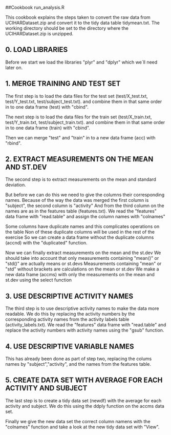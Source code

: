 ##Cookbook run_analysis.R

This cookbook explains the steps taken to convert the raw data from UCIHARDataset.zip and
convert it to the tidy data table tidymean.txt. The working directory should be set to the
directory where the UCIHARDataset.zip is unzipped.


## 0. LOAD LIBRARIES
Before we start we load the libraries "plyr" and "dplyr" which we´ll need later on.

## 1. MERGE TRAINING AND TEST SET
The first step is to load the data files for the test set (test/X_test.txt, test/Y_test.txt, 
test/subject_test.txt). and combine them in that same order in to one data frame (test) with "cbind".

The next step is to load the data files for the train set (test/X_train.txt, test/Y_train.txt, 
test/subject_train.txt). and combine them in that same order in to one data frame (train) with "cbind".

Then we can merge "test" and "train" in to a new data frame (acc) with "rbind".

## 2. EXTRACT MEASUREMENTS ON THE MEAN AND ST.DEV
The second step is to extract measurements on the mean and standard deviation.

But before we can do this we need to give the columns their corresponding names.
Because of the way the data was merged the first column is "subject", the second column is "activity"
And from the third column on the names are as in the features table (features.txt).
We read the "features" data frame with "read.table" and assign the column names with "colnames"

Some columns have duplicate names and this complicates operations on the table
Non of these duplicate columns will be used in the rest of the exercise
So we can create a data frame without the duplicate columns (accnd) with the "duplicated" function.

Now we can finally extract measurements on the mean and the st.dev
We should take into account that only measurements containing "mean()" or "std()" are actually means or st.devs
Measurements containing "mean" or "std" without brackets are calculations on the mean or st.dev
We make a new data frame (accms) with only the measurements on the mean and st.dev using the select function

## 3. USE DESCRIPTIVE ACTIVITY NAMES
The third step is to use descriptive activity names to make the data more readable.
We do this by replacing the activity numbers by the corresponding activity names from the
activity labels table (activity_labels.txt).
We read the "features" data frame with "read.table" and replace the activity numbers with
activity names using the "gsub" function.

## 4. USE DESCRIPTIVE VARIABLE NAMES
This has already been done as part of step two, replacing the colums names by "subject","activity",
and the names from the features table.


## 5. CREATE DATA SET WITH AVERAGE FOR EACH ACTIVITY AND SUBJECT
The last step is to create a tidy data set (newdf) with the average for each activity and subject.
We do this using the ddply function on the accms data set.

Finally we give the new data set the correct column namens with the "colnames" function and
take a look at the new tidy data set with "View".


